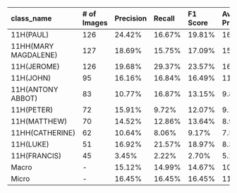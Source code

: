 | class_name           | # of Images   | Precision   | Recall   | F1 Score   | Average Precision   |
|:---------------------|:--------------|:------------|:---------|:-----------|:--------------------|
| 11H(PAUL)            | 126           | 24.42%      | 16.67%   | 19.81%     | 16.32%              |
| 11HH(MARY MAGDALENE) | 127           | 18.69%      | 15.75%   | 17.09%     | 15.43%              |
| 11H(JEROME)          | 126           | 19.68%      | 29.37%   | 23.57%     | 16.16%              |
| 11H(JOHN)            | 95            | 16.16%      | 16.84%   | 16.49%     | 11.94%              |
| 11H(ANTONY ABBOT)    | 83            | 10.77%      | 16.87%   | 13.15%     | 9.87%               |
| 11H(PETER)           | 72            | 15.91%      | 9.72%    | 12.07%     | 9.13%               |
| 11H(MATTHEW)         | 70            | 14.52%      | 12.86%   | 13.64%     | 8.98%               |
| 11HH(CATHERINE)      | 62            | 10.64%      | 8.06%    | 9.17%      | 7.51%               |
| 11H(LUKE)            | 51            | 16.92%      | 21.57%   | 18.97%     | 8.32%               |
| 11H(FRANCIS)         | 45            | 3.45%       | 2.22%    | 2.70%      | 5.21%               |
| Macro                | -             | 15.12%      | 14.99%   | 14.67%     | 10.89%              |
| Micro                | -             | 16.45%      | 16.45%   | 16.45%     | 11.06%              |